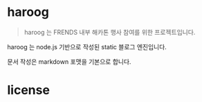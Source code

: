 # haroog 
>haroog 는 FRENDS 내부 해카톤 행사 참여를 위한 프로젝트입니다.

haroog 는 node.js 기반으로 작성된 static 블로그 엔진입니다.

문서 작성은 markdown 포맷을 기본으로 합니다.

# 

# license
